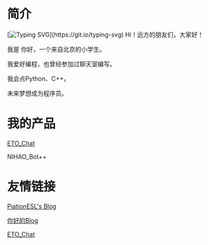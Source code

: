 # 简介

[![Typing SVG](https://readme-typing-svg.demolab.com?font=Fira+Code&pause=1000&width=435&lines=NIHAOAWA.)](https://git.io/typing-svg) 
Hi！远方的朋友们，大家好！

我是 你好，一个来自北京的小学生。

我爱好编程，也曾经参加过聊天室编写。

我会点Python、C++。

未来梦想成为程序员。

# 我的产品

[ETO_Chat](chat.imnt.or.td)

NIHAO_Bot++

# 友情链接

[PiationESL's Blog](imnt.or.td)

[你好的Blog](nihao.imnt.or.td)

[ETO_Chat](chat.imnt.or.td)

